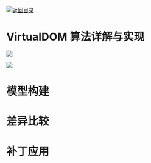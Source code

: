 [![返回目录](https://parg.co/UY3)](https://parg.co/U0I)

# VirtualDOM 算法详解与实现

![](https://cdn-images-1.medium.com/max/1600/1*ZrzXoRljG5Co5KvEsWJNjA.png)

![](https://coding.net/u/hoteam/p/Cache/git/raw/master/2017/6/1/WX20170721-23050411.png)

# 模型构建

# 差异比较

# 补丁应用
